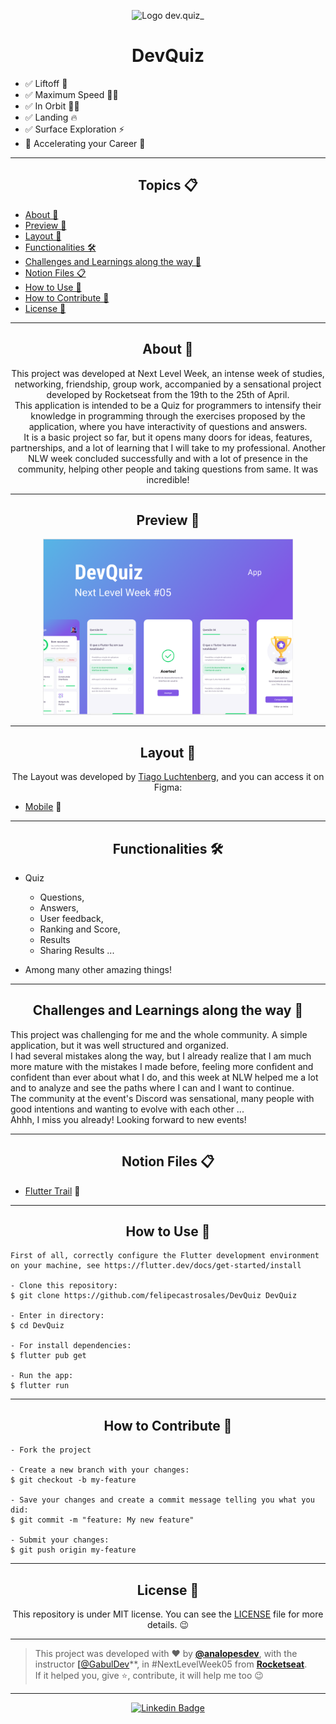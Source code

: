 <p align="center">
      <img src="https://user-images.githubusercontent.com/59374587/115237065-7e835c80-a0f2-11eb-8922-d2a14bac363b.png" width="70" alt="Logo dev.quiz_"/>
</p>

<h1 align="center">DevQuiz</h1>

- ✅ Liftoff 💪
- ✅ Maximum Speed 🏃‍♂️
- ✅ In Orbit 👨‍🚀
- ✅ Landing 🔥
- ✅ Surface Exploration ⚡
- 🔄 Accelerating your Career 🚀

---

<h2 align="center">Topics 📋</h2>

   <p>

   - [About 📖](#about-)
   - [Preview 📱](#preview-)
   - [Layout 🎨](#layout-)
   - [Functionalities 🛠️](#functionalities-%EF%B8%8F)
   - [Challenges and Learnings along the way 🤯](#challenges-and-learnings-along-the-way-)
   - [Notion Files 📋](#notion-files-)
   - [How to Use 🤔](#how-to-use-)
   - [How to Contribute 💪](#how-to-contribute-)
   - [License 📝](#license-)

   </p>

---

<h2 align="center">About 📖</h2>

<p align="center">
    This project was developed at Next Level Week, an intense week of studies, networking, friendship, group work, accompanied by a sensational project developed by Rocketseat from the 19th to the 25th of April. <br>
    This application is intended to be a Quiz for programmers to intensify their knowledge in programming through the exercises proposed by the application, where you have interactivity of questions and answers. <br>
    It is a basic project so far, but it opens many doors for ideas, features, partnerships, and a lot of learning that I will take to my professional. Another NLW week concluded successfully and with a lot of presence in the community, helping other people and taking questions from same. It was incredible! <br>
</p>

---

<h2 align="center">Preview 📱</h2>

   <p align="center">
      <img src="assets/images/cove.png" width="400" alt="DevQuiz Demo">
   </p>

---

<h2 align="center">Layout 🎨</h2>

   <p align="center">
      The Layout was developed by <a href="https://instagram.com/tiagoluchtenberg">Tiago Luchtenberg</a>, and you can access it on Figma:

   - <a href="https://www.figma.com/file/XaC3pgD1B0iLSWLTsUqxIe/DevQuiz-(Copy)?node-id=0%3A1">Mobile</a> 📱
   </p>

---

<h2 align="center">Functionalities 🛠️</h2>

   <p>

- Quiz
    - Questions,
    - Answers,
    - User feedback,
    - Ranking and Score,
    - Results
    - Sharing Results ...
- Among many other amazing things!

   </p>

---

<h2 align="center">Challenges and Learnings along the way 🤯</h2>

   <p>
   This project was challenging for me and the whole community. A simple application, but it was well structured and organized.<br>
   I had several mistakes along the way, but I already realize that I am much more mature with the mistakes I made before, feeling more confident and confident than ever about what I do, and this week at NLW helped me a lot and to analyze and see the paths where I can and I want to continue. <br>
   The community at the event's Discord was sensational, many people with good intentions and wanting to evolve with each other ... <br>
   Ahhh, I miss you already! Looking forward to new events! <br>
   </p>

---

<h2 align="center">Notion Files 📋</h2>

- [Flutter Trail](https://www.notion.so/Trilha-Flutter-a306b8d8751b4f76a7a1fc8f29db6d65) 🚀

---

<h2 align="center">How to Use 🤔</h2>

   ```
   First of all, correctly configure the Flutter development environment on your machine, see https://flutter.dev/docs/get-started/install

   - Clone this repository:
   $ git clone https://github.com/felipecastrosales/DevQuiz DevQuiz

   - Enter in directory:
   $ cd DevQuiz

   - For install dependencies:
   $ flutter pub get

   - Run the app:
   $ flutter run
   ```

---

<h2 align="center">How to Contribute 💪</h2>

   ```
   - Fork the project

   - Create a new branch with your changes:
   $ git checkout -b my-feature

   - Save your changes and create a commit message telling you what you did:
   $ git commit -m "feature: My new feature"

   - Submit your changes:
   $ git push origin my-feature
   ```

---

<h2 align="center">License 📝</h2>

<p align="center">
   This repository is under MIT license. You can see the <a href="https://github.com/felipecastrosales/DevQuiz/blob/master/LICENSE">LICENSE</a> file for more details. 😉
</p>

   ---

   >This project was developed with ❤️ by **[@analopesdev](https://www.linkedin.com/in/felipecastrosales/)**, with the instructor **[**[@GabulDev](https://www.linkedin.com/in/analopesdev/)**, in #NextLevelWeek05 from **[Rocketseat](https://rocketseat.com.br/)**.<br>
   If it helped you, give ⭐, contribute, it will help me too 😉

---

   <div align="center">

   [![Linkedin Badge](https://img.shields.io/badge/-Felipe%20Sales-292929?style=flat-square&logo=Linkedin&logoColor=white&link=https://www.linkedin.com/in/analopesdev//)](https://www.linkedin.com/in/analopesdev//)

   </div>
